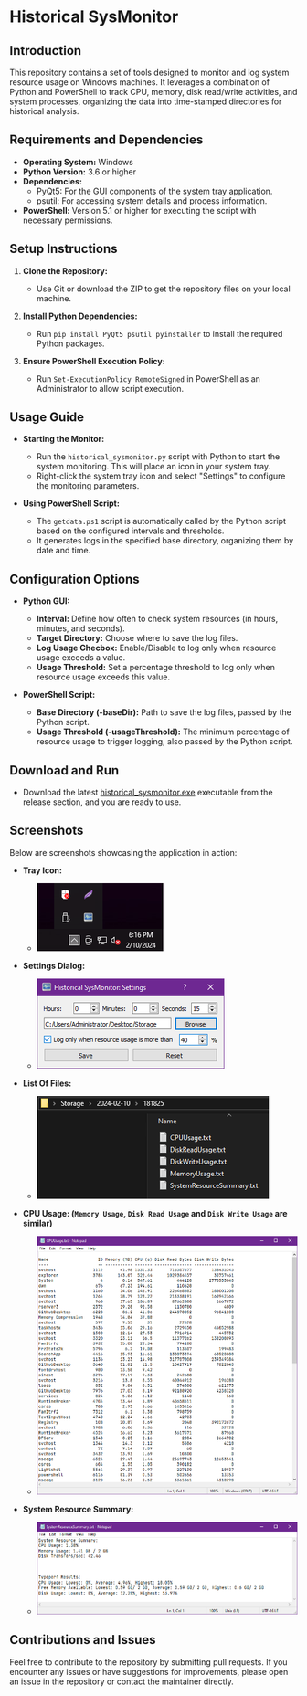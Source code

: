 # Historical SysMonitor

## Introduction

This repository contains a set of tools designed to monitor and log system resource usage on Windows machines. It leverages a combination of Python and PowerShell to track CPU, memory, disk read/write activities, and system processes, organizing the data into time-stamped directories for historical analysis.

## Requirements and Dependencies

- **Operating System:** Windows
- **Python Version:** 3.6 or higher
- **Dependencies:**
  - PyQt5: For the GUI components of the system tray application.
  - psutil: For accessing system details and process information.
- **PowerShell:** Version 5.1 or higher for executing the script with necessary permissions.

## Setup Instructions

1. **Clone the Repository:**
   - Use Git or download the ZIP to get the repository files on your local machine.

2. **Install Python Dependencies:**
   - Run `pip install PyQt5 psutil pyinstaller` to install the required Python packages.

3. **Ensure PowerShell Execution Policy:**
   - Run `Set-ExecutionPolicy RemoteSigned` in PowerShell as an Administrator to allow script execution.

## Usage Guide

- **Starting the Monitor:**
  - Run the `historical_sysmonitor.py` script with Python to start the system monitoring. This will place an icon in your system tray.
  - Right-click the system tray icon and select "Settings" to configure the monitoring parameters.

- **Using PowerShell Script:**
  - The `getdata.ps1` script is automatically called by the Python script based on the configured intervals and thresholds.
  - It generates logs in the specified base directory, organizing them by date and time.

## Configuration Options

- **Python GUI:**
  - **Interval:** Define how often to check system resources (in hours, minutes, and seconds).
  - **Target Directory:** Choose where to save the log files.
  - **Log Usage Checbox:** Enable/Disable to log only when resource usage exceeds a value.
  - **Usage Threshold:** Set a percentage threshold to log only when resource usage exceeds this value.

- **PowerShell Script:**
  - **Base Directory (-baseDir):** Path to save the log files, passed by the Python script.
  - **Usage Threshold (-usageThreshold):** The minimum percentage of resource usage to trigger logging, also passed by the Python script.

## Download and Run

- Download the latest [historical_sysmonitor.exe](https://github.com/anandphulwani/Historical-SysMonitor/releases/latest/download/historical_sysmonitor.exe) executable from the release section, and you are ready to use.

## Screenshots

Below are screenshots showcasing the application in action:

- **Tray Icon:**
  - ![Tray Icon](screenshots/TrayIcon.png)

- **Settings Dialog:**
  - ![Settings Dialog](screenshots/SettingsDialog.png)

- **List Of Files:**
  - ![List Of Files](screenshots/ListOfFiles.png)

- **CPU Usage: (`Memory Usage`, `Disk Read Usage` and `Disk Write Usage` are similar)**
  - ![CPU Usage](screenshots/OutputSortedByCPU.png)

- **System Resource Summary:**
  - ![System Resource Summary](screenshots/OutputSystemResourceSummary.png)

## Contributions and Issues

Feel free to contribute to the repository by submitting pull requests. If you encounter any issues or have suggestions for improvements, please open an issue in the repository or contact the maintainer directly.

